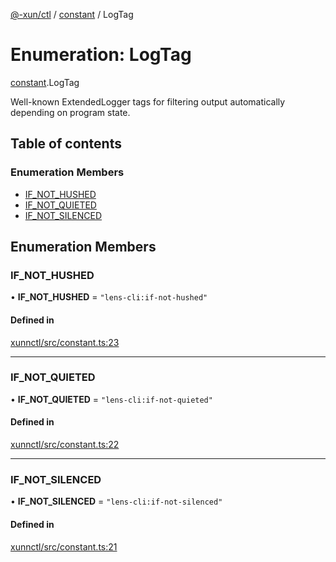 [@-xun/ctl](../README.md) / [constant](../modules/constant.md) / LogTag

# Enumeration: LogTag

[constant](../modules/constant.md).LogTag

Well-known ExtendedLogger tags for filtering output automatically
depending on program state.

## Table of contents

### Enumeration Members

- [IF\_NOT\_HUSHED](constant.LogTag.md#if_not_hushed)
- [IF\_NOT\_QUIETED](constant.LogTag.md#if_not_quieted)
- [IF\_NOT\_SILENCED](constant.LogTag.md#if_not_silenced)

## Enumeration Members

### IF\_NOT\_HUSHED

• **IF\_NOT\_HUSHED** = ``"lens-cli:if-not-hushed"``

#### Defined in

[xunnctl/src/constant.ts:23](https://github.com/Xunnamius/xunnctl/blob/e4e7e93/src/constant.ts#L23)

___

### IF\_NOT\_QUIETED

• **IF\_NOT\_QUIETED** = ``"lens-cli:if-not-quieted"``

#### Defined in

[xunnctl/src/constant.ts:22](https://github.com/Xunnamius/xunnctl/blob/e4e7e93/src/constant.ts#L22)

___

### IF\_NOT\_SILENCED

• **IF\_NOT\_SILENCED** = ``"lens-cli:if-not-silenced"``

#### Defined in

[xunnctl/src/constant.ts:21](https://github.com/Xunnamius/xunnctl/blob/e4e7e93/src/constant.ts#L21)
